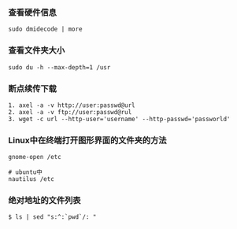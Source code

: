 
### 查看硬件信息 

```
sudo dmidecode | more 
```

### 查看文件夹大小 

```
sudo du -h --max-depth=1 /usr 
```

### 断点续传下载

```
1. axel -a -v http://user:passwd@url
2. axel -a -v ftp://user:passwd@rul
3. wget -c url --http-user='username' --http-passwd='passworld'
```

### Linux中在终端打开图形界面的文件夹的方法

```
gnome-open /etc

# ubuntu中
nautilus /etc
```
### 绝对地址的文件列表

```
$ ls | sed "s:^:`pwd`/: "
```
